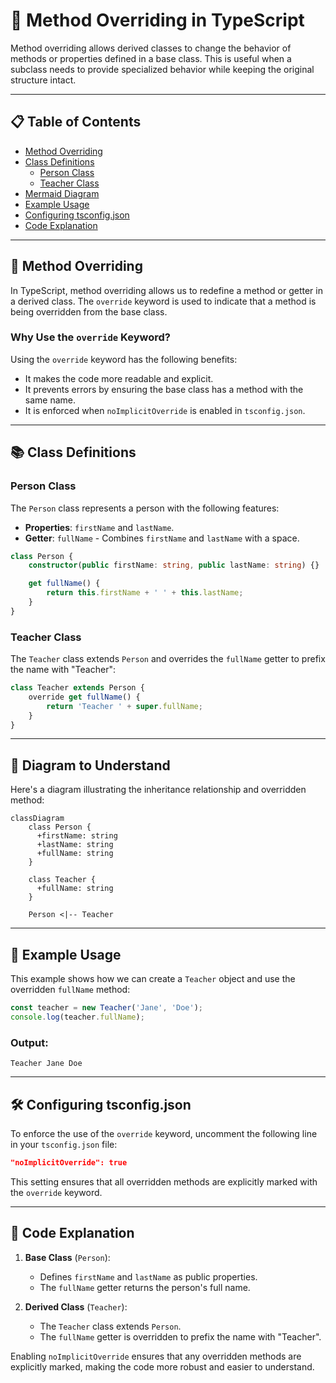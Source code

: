 
# 🔄 Method Overriding in TypeScript

Method overriding allows derived classes to change the behavior of methods or properties defined in a base class. This is useful when a subclass needs to provide specialized behavior while keeping the original structure intact.

---

## 📋 Table of Contents

- [Method Overriding](#method-overriding)
- [Class Definitions](#class-definitions)
  - [Person Class](#person-class)
  - [Teacher Class](#teacher-class)
- [Mermaid Diagram](#mermaid-diagram)
- [Example Usage](#example-usage)
- [Configuring tsconfig.json](#configuring-tsconfigjson)
- [Code Explanation](#code-explanation)

---

## 🔄 Method Overriding

In TypeScript, method overriding allows us to redefine a method or getter in a derived class. The `override` keyword is used to indicate that a method is being overridden from the base class.

### Why Use the `override` Keyword?
Using the `override` keyword has the following benefits:

- It makes the code more readable and explicit.
- It prevents errors by ensuring the base class has a method with the same name.
- It is enforced when `noImplicitOverride` is enabled in `tsconfig.json`.

---

## 📚 Class Definitions

### Person Class
The `Person` class represents a person with the following features:

- **Properties**: `firstName` and `lastName`.
- **Getter**: `fullName` - Combines `firstName` and `lastName` with a space.

```typescript
class Person {
    constructor(public firstName: string, public lastName: string) {}

    get fullName() {
        return this.firstName + ' ' + this.lastName;
    }
}
```

### Teacher Class
The `Teacher` class extends `Person` and overrides the `fullName` getter to prefix the name with "Teacher":

```typescript
class Teacher extends Person {
    override get fullName() {
        return 'Teacher ' + super.fullName;
    }
}
```

---

## 🎨 Diagram to Understand
Here's a diagram illustrating the inheritance relationship and overridden method:

```mermaid
classDiagram
    class Person {
      +firstName: string
      +lastName: string
      +fullName: string
    }

    class Teacher {
      +fullName: string
    }

    Person <|-- Teacher
```

---

## 📖 Example Usage

This example shows how we can create a `Teacher` object and use the overridden `fullName` method:

```typescript
const teacher = new Teacher('Jane', 'Doe');
console.log(teacher.fullName);
```

### Output:
```plaintext
Teacher Jane Doe
```

---

## 🛠 Configuring tsconfig.json

To enforce the use of the `override` keyword, uncomment the following line in your `tsconfig.json` file:

```json
"noImplicitOverride": true
```

This setting ensures that all overridden methods are explicitly marked with the `override` keyword.

---

## 📝 Code Explanation

1. **Base Class** (`Person`):
   - Defines `firstName` and `lastName` as public properties.
   - The `fullName` getter returns the person's full name.

2. **Derived Class** (`Teacher`):
   - The `Teacher` class extends `Person`.
   - The `fullName` getter is overridden to prefix the name with "Teacher".

Enabling `noImplicitOverride` ensures that any overridden methods are explicitly marked, making the code more robust and easier to understand.


